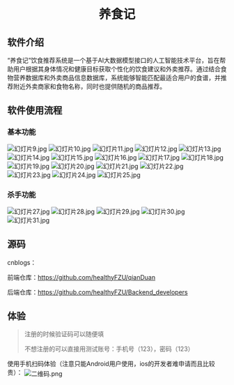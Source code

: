 <h1 style="text-align: center;">养食记</h1>

## 软件介绍

“养食记”饮食推荐系统是一个基于AI大数据模型接口的人工智能技术平台，旨在帮助用户根据其身体情况和健康目标获取个性化的饮食建议和外卖推荐。通过结合食物营养数据库和外卖商品信息数据库，系统能够智能匹配最适合用户的食谱，并推荐附近外卖商家和食物名称，同时也提供随机的商品推荐。

## 软件使用流程

### 基本功能
<img align="center" src="image/幻灯片9.jpg" alt="幻灯片9.jpg"/>
<img align="center" src="image/幻灯片10.jpg" alt="幻灯片10.jpg"/>
<img align="center" src="image/幻灯片11.jpg" alt="幻灯片11.jpg"/>
<img align="center" src="image/幻灯片12.jpg" alt="幻灯片12.jpg"/>
<img align="center" src="image/幻灯片13.jpg" alt="幻灯片13.jpg"/>
<img align="center" src="image/幻灯片14.jpg" alt="幻灯片14.jpg"/>
<img align="center" src="image/幻灯片15.jpg" alt="幻灯片15.jpg"/>
<img align="center" src="image/幻灯片16.jpg" alt="幻灯片16.jpg"/>
<img align="center" src="image/幻灯片17.jpg" alt="幻灯片17.jpg"/>
<img align="center" src="image/幻灯片18.jpg" alt="幻灯片18.jpg"/>
<img align="center" src="image/幻灯片19.jpg" alt="幻灯片19.jpg"/>
<img align="center" src="image/幻灯片20.jpg" alt="幻灯片20.jpg"/>
<img align="center" src="image/幻灯片21.jpg" alt="幻灯片21.jpg"/>
<img align="center" src="image/幻灯片22.jpg" alt="幻灯片22.jpg"/>
<img align="center" src="image/幻灯片23.jpg" alt="幻灯片23.jpg"/>
<img align="center" src="image/幻灯片24.jpg" alt="幻灯片24.jpg"/>
<img align="center" src="image/幻灯片25.jpg" alt="幻灯片25.jpg"/>

### 杀手功能
<img align="center" src="image/幻灯片27.jpg" alt="幻灯片27.jpg"/>
<img align="center" src="image/幻灯片28.jpg" alt="幻灯片28.jpg"/>
<img align="center" src="image/幻灯片29.jpg" alt="幻灯片29.jpg"/>
<img align="center" src="image/幻灯片30.jpg" alt="幻灯片30.jpg"/>
<img align="center" src="image/幻灯片31.jpg" alt="幻灯片31.jpg"/>

## 源码

cnblogs：

前端仓库：https://github.com/healthyFZU/qianDuan

后端仓库：https://github.com/healthyFZU/Backend_developers

## 体验

> 注册的时候验证码可以随便填
>
> 不想注册的可以直接用测试账号：手机号（123），密码（123）

使用手机扫码体验（注意只能Android用户使用，ios的开发者难申请而且比较贵）：
<img align="center" src="image/二维码.png" alt="二维码.png"/>
